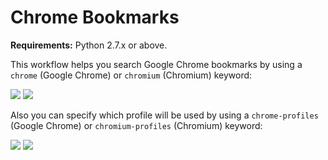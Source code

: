 # Chrome Bookmarks

**Requirements:** Python 2.7.x or above.

This workflow helps you search Google Chrome bookmarks by using a ```chrome``` (Google Chrome) or ```chromium``` (Chromium) keyword:

![](https://raw.github.com/mdreizin/alfred-workflows/master/chrome-bookmarks/img/chrome.png)
![](https://raw.github.com/mdreizin/alfred-workflows/master/chrome-bookmarks/img/chromium.png)

Also you can specify which profile will be used by using a ```chrome-profiles``` (Google Chrome) or ```chromium-profiles``` (Chromium) keyword:

![](https://raw.github.com/mdreizin/alfred-workflows/master/chrome-bookmarks/img/chrome_profiles.png)
![](https://raw.github.com/mdreizin/alfred-workflows/master/chrome-bookmarks/img/chromium_profiles.png)